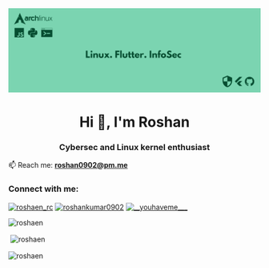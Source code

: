 <img src="https://github.com/Roshaen/Roshaen/blob/main/img.png" alt="Girl in a jacket">

<h1 align="center">Hi 👋, I'm Roshan</h1>
<h3 align="center">Cybersec and Linux kernel enthusiast</h3>


📫 Reach me: **roshan0902@pm.me**

<h3 align="left">Connect with me:</h3>
<p align="left">
<a href="https://twitter.com/roshaen_rc" target="blank"><img align="center" src="https://raw.githubusercontent.com/rahuldkjain/github-profile-readme-generator/master/src/images/icons/Social/twitter.svg" alt="roshaen_rc" height="30" width="40" /></a>
<a href="https://kaggle.com/roshankumar0902" target="blank"><img align="center" src="https://raw.githubusercontent.com/rahuldkjain/github-profile-readme-generator/master/src/images/icons/Social/kaggle.svg" alt="roshankumar0902" height="30" width="40" /></a>
<a href="https://instagram.com/__youhaveme___" target="blank"><img align="center" src="https://raw.githubusercontent.com/rahuldkjain/github-profile-readme-generator/master/src/images/icons/Social/instagram.svg" alt="__youhaveme___" height="30" width="40" /></a>
</p>


<p><img align="left" src="https://github-readme-stats.vercel.app/api/top-langs?username=roshaen&show_icons=true&locale=en&layout=compact" alt="roshaen" /></p>
<br>

<p>&nbsp;<img align="center" src="https://github-readme-stats.vercel.app/api?username=roshaen&show_icons=true&locale=en" alt="roshaen" /></p>

<p><img align="center" src="https://github-readme-streak-stats.herokuapp.com/?user=roshaen&" alt="roshaen" /></p>
